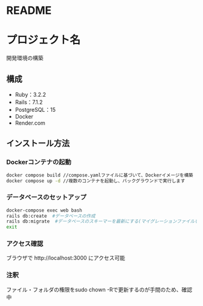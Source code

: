 # README
# プロジェクト名
開発環境の構築

## 構成
- Ruby：3.2.2
- Rails：7.1.2
- PostgreSQL：15
- Docker
- Render.com

## インストール方法
### Dockerコンテナの起動
```bash
docker compose build //compose.yamlファイルに基づいて、Dockerイメージを構築
docker compose up -d //複数のコンテナを起動し、バックグラウンドで実行します
```
### データベースのセットアップ
```bash
docker-compose exec web bash
rails db:create  #データベースの作成
rails db:migrate  #データベースのスキーマーを最新にする(マイグレーションファイルを順番に実施)
exit
```
### アクセス確認
ブラウザで http://localhost:3000 にアクセス可能

### 注釈
ファイル・フォルダの権限をsudo chown -Rで更新するのが手間のため、確認中